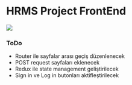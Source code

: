 # HRMS Project FrontEnd

<p align="left">
<img src="https://i.imgur.com/cXn7xqh.png" >
</p>

### ToDo
- Router ile sayfalar arası geçiş düzenlenecek
- POST request sayfaları eklenecek
- Redux ile state management geliştirilecek
- Sign in ve Log in butonları aktifleştirilecek

